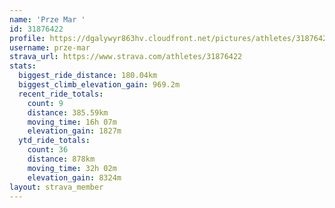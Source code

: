 ```yaml
---
name: 'Prze Mar '
id: 31876422
profile: https://dgalywyr863hv.cloudfront.net/pictures/athletes/31876422/22548952/6/large.jpg
username: prze-mar
strava_url: https://www.strava.com/athletes/31876422
stats:
  biggest_ride_distance: 180.04km
  biggest_climb_elevation_gain: 969.2m
  recent_ride_totals:
    count: 9
    distance: 385.59km
    moving_time: 16h 07m
    elevation_gain: 1827m
  ytd_ride_totals:
    count: 36
    distance: 878km
    moving_time: 32h 02m
    elevation_gain: 8324m
layout: strava_member
--- 
```

